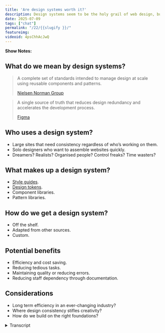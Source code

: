 ```yaml
---
title: 'Are design systems worth it?'
description: Design systems seem to be the holy grail of web design, but are they worth the trouble? 
date: 2025-07-09
tags: ["chat"]
permalink: "/22/{{slugify }}/"
featureimg: 
videoid: 4psChhAcJwQ
---
```


 **Show Notes:**

## What do we mean by design systems?
  
<blockquote> <p>A complete set of standards intended to manage design at scale using reusable components and patterns.</p>
<footer>
<a href="https://www.nngroup.com/articles/design-systems-101/">Nielsen Norman Group</a> 
</footer>
</blockquote>


<blockquote><p>A single source of truth that reduces design redundancy and accelerates the development process.</p>
<footer>
<a href="https://www.figma.com/blog/design-systems-101-what-is-a-design-system/">Figma</a>  
</footer>
</blockquote>

 
## Who uses a design system?

- Large sites that need consistency regardless of who’s working on them.
- Solo designers who  want to assemble websites quickly.
- Dreamers? Realists? Organised people? Control freaks? Time wasters?

## What makes up a design system?

- [Style guides](https://www.nngroup.com/articles/design-systems-vs-style-guides/).
- [Design tokens](https://docs.tokens.studio/fundamentals/design-tokens).
- Component libraries.
- Pattern libraries.

## How do we get a design system?

- Off the shelf.
- Adapted from other sources.
- Custom.

## Potential benefits

- Efficiency and cost saving.
- Reducing tedious tasks.
- Maintaining quality or reducing errors.
- Reducing staff dependency through documentation.

## Considerations

- Long term efficiency in an ever-changing industry?
- Where design consistency stifles creativity?
- How do we build on the right foundations?


<details> 
<summary>Transcript</summary>


[00:00:05] **Nathan Wrigley:** Hello there. For the last couple of episodes, we've been looking at components that make up a website. In doing that, we are building a library that we can refer to, particularly for the next time we build demo websites on the show.

This could be considered a part of a design system, but apart from knowing this is a hot topic, we're not sure what a design system is to try and unpack this, we're delighted to be joined once again by our friend Paul Lacey. He, unlike us, has actually managed to put some form of design system together for his own work.


apart from my usual, hello to David Wamsley. Hello, David Wamsley. Hello. I'm gonna also, yeah, thank you. I'm also gonna say hello to Paul Lacey. Lovely. Hello. Now that we've got the introductions out of the way, Paul, I just a second because our listeners, if they haven't heard a previous episode, they won't know who you are.

So I'm gonna put you on the spot. Give us your potted bio quickly, if that's all. 

[00:01:01] **Paul Lacey:** you're correct to first of all say I've done some form of a system, so I'm glad you said that. also, I'm not a full, on expert in this. I'm much like yourselves just knowing about it, see and aware that I'm doing some aspects of it, interested how I can improve it myself, and looking to see where things are going.

And I know David does a lot more probably academic study of this sort of thing because when we talk, I know he's read books on it, which I haven't. And, but yeah, so what I am a web designer developer, probably started around 1999, I think it was. I've seen a lot of change from the, using, non breakable spaces for design for instead of, CSS.

So when I started, there wasn't really any CSS right at the beginning. There probably was, but we weren't using it at the beginning. Then CSS comes in and then the.com boom and burst and all that sort of stuff. And then I think we're still. We're still recovering from that now, just in terms of how the whole western world seems to think what web design is or should be.

And I think this whole design system thing is called because it's lays down some rules that if we all, if everybody got on board and followed it, it would make for much better websites, I think. And, but where we are, I think these days is that certain level of organizations are good at, dealing, implementing these things and running them because everybody's on board.

And then as you go down and organizations get smaller, you get to a point where, the web designers are on board with these sort of things, but perhaps not everybody else is. So it's a real challenge to figure out how you can have these systems in your mind and use them.

but there are lots of factors that can derail these sort of things. So I'm hoping that we might get to the bottom of some of that today. we might not even get as far of defining what all this stuff is, but we'll see. 

[00:03:08] **Nathan Wrigley:** Yeah, indeed. So as is always the case, David has put together some show notes, which I'll share on the screen, but you can find them.

Oh that didn't work out so well. There we go. You can find them at no script show and then slash the number 2, 2 22. So no script show slash 22. Shall we should we pop that on the screen, David and crack on and I'll basic hand the bat on over to you at this point, I think. 

[00:03:34] **David Waumsley:** Yeah, it's only basic notes so we can try and get some definitions 'cause.

Honestly, you say, I read some books on this stuff. I, when I read articles and I hear terms like design systems used in different contexts, I don't know what people are meaning by it. There's other things like, DI design tokens, I dunno what that means. And there's different definitions out there.

So I thought it'd be good to chat because Paul and I have had some conversations before. 'cause it's the holy grail to try and find some way, particularly if you're just working on your own, to efficiently create your own websites and backing out. WordPress days, we've always tried to get some starter website.

Anyway, let's go. I, put a couple of definitions up there, which may be Nathan, you'll need to read because I'm on a very small screen and I can't read what I've written. That's 

[00:04:21] **Nathan Wrigley:** fine. Yeah. So again, I'm reading off the screen, no script do show forward slash 22, and the, headline for that is, are design systems worth it?

And so we're gonna begin by asking the question, what do we mean by design systems? There's a couple of quotes, which I'll just read out. The first one says, A design system is a complete set of standards intended to manage design at scale using reusable components and patterns. And I can, that's the Norman Nielsen or Nielsen Norman, I can never remember group.

and then a source. From Figma, the design tool, a design system is a single source of truth that reduces design redundancy and accelerates the development process. So I guess they're broadly similar in a way. Do you want me to read the other bits about the, who uses a design system, or should we dwell on the, what do we mean first?

[00:05:12] **David Waumsley:** Yeah, I, I like these definitions. I don't know about you, Paul, because they're, pretty vague. So under this definition, what you've been doing with the page builder that you've used, you've created this whole system to be able to put together websites through these kind of row templates, haven't you?

So you can do that and there's nothing there that would say, that's not a design system, I don't think. And you could argue even what we're trying to do at the moment, which is, it's interesting because our series that we've done before, I was model it on the idea of what you did.

Paul, in a way was thinking, okay, what I want to do is to have not necessarily row templates because I'm working much more with grid and, my page layouts might be different, but the fact that I thought I needed something so I could grab this bit here and have a header here to here about, a middle section, some, accordions and stuff like that.

As I've gone on, you realize for, us, that a component ends up being an examination of what the HTML and CSS options are when you are constructing something. It doesn't turn out to be something I can easily drag and drop in. 

[00:06:28] **Nathan Wrigley:** So does that, when you say that, so obviously rows, we understand what that is.

That usually represents from the left to the right of the screen and it's a horizontal block of stuff. But a component is the, bits, if you like, that might sit with inside that. But are you saying then that the component, when you really get to it and you do this work over and over again, you realize that even that sort of definition and clarification doesn't work because it might be that you want to take out a little bit with within that component itself.

And so really what you are forcing yourself to do is forget how it looks, forget the bit that you could drag and drop onto the canvas for want of a better word. You are saying worry about the actual code that makes that up. That's the component. The ht 

[00:07:12] **David Waumsley:** Yeah. we started ourselves trying to do the accordion and straight away we realized that where the accordion is used and what we expected to do, so we'd have to have a whole series of them.

So in terms of us getting some sort of design system was really a. But we're putting together something as part of our series, which ends up being nothing more than a few sort of bullet points about how this will work for accessibility, when this is appropriate to use, and not that is more useful than the drag and drop component itself, So it's been quite interesting, our own attempt to build a design system, which gets more naughty the. The more you get into it. But anyway, sorry. I, no. 

[00:07:51] **Nathan Wrigley:** I'm gonna, I'm gonna keep this going if you don't mind. 'cause I think this is interesting because the word design by definition, I think is the use of the, I, at least in my head, I'm, imagining what I can see more than anything else, as in what is put on the screen.

And obviously you've got tools like Figma, that's their bread and butter, isn't it? Is what is the whole point of that tool is to create things that you can send to people and you can see it. But what you are saying is that for you, that definition, you've gotta atomize it a little bit further and go, into the code.

Because it might be that, okay, there is an accordion, you can see that's fine. But because of the various different ways you could use an accordion, it might not look the same each time. And design system already we're we've come against some trip wires because I'm thinking that's what you look at.

And it, and not really, that doesn't live up to the definition you've just described of code. So that's interesting. I think. 

[00:08:49] **David Waumsley:** Yeah, it's quite interesting. If you look at the design systems, well-known design systems that are out there, like there is, the material design system by Google. there is, there's Nord Health there, there have a big design system, which is perhaps more about the look of things that you might bring in.

But then when you start to look at, I think interestingly there's been a move, if you look at the, there's design systems as well for the UK government, so there's one that will go with gov UK and is now the same with us as well. And when you look at those, they. There, there will be, there's elements about their own, but they're very simple.

their public sites have to be design-wise, quite simplistic. But there, when you look at it, it's often seems to be a lot more about the rules about how to make this particular thing accessible. it'll be, and it, gets much more closer to the component of the design system, if you like, is really the raw H two ML, Okay. More often or not. 

[00:09:59] **Nathan Wrigley:** Yeah. Okay. That makes sense. Paul, do you wanna do any more on that before we move on to the next section? 

[00:10:04] **Paul Lacey:** Yeah, 

sure. The, definitions, I much prefer the n nng one with a complete set of standards intended to manage design at scale using reusable components and patterns.

just 'cause it just, It just gels with me a little bit better. I would like, personally in my life, I would remove the word complete and it would be a set of standards. And I, because it has the word intended, I like that. 'cause it's, saying that we're trying to do this rather than the, other definition from Figma.

I think that will definitely ring, will definitely vibe well with UX and ui, designers who use that Figma product. I think, this whole concept is a single source of truth that reduces design, redundancy, accelerates development of process, et cetera. I just, what comes to mind with all this sort of stuff is that the, whole concept of design system can turn a lot of people off immediately because it immediately goes, sounds technical and immediately sounds like, ex exclusionary to people who don't know what you're talking about as such.

So I'm thinking, when you take any of the companies that we might have mentioned, If anyone who's not a designer or developer and not thinking about the HML or these, global colors or variables and stuff like that, it's are we even part of this conversation? So if you take the actual, the end user audience, how can someone in the audience or the audience of a website contribute to a com conversation and feedback on the design system and how well it's used being used?

How can HR feedback on that? How can CEOs feedback on that sort of thing? So I quite like the NNG one because it's more open also, I know we don't have it up on the screen, but the, looking at the, a couple of those, design systems, David, that you highlighted. I really do the, Gov uk, the UK government.

design system. because it, it's accommodated everybody that needs to understand it. It's, given the code. It gives you the code snippets and it shows you what you should be doing on that level. But the way it communicates about its design system, patterns or components is in human language.

whereas the three of us might talk about, we need a design system for an accordion, what's the point of the accordion? whereas the UK government website tends to say things like, here is a, design system for when you need to get somebody's credit card details for them to pay a bill.

And then, so it gives you the kind of point of why you would even care about this. And so then the finance department is saying. Oh, this sounds good. So we've got a more efficient way to get the money from people who owe the money, or we also have included in that design system a way for them to, present to the user what to do if they have a problem paying this bill.

And so everybody's benefiting that, the different departments are understanding where, what the point is for them. what's in it for me in the finance department to be, to care about this design system that, Dan from head of Design was going on about in that meeting that I was falling asleep in.

so I really liked that because, and that this is maybe why, if you've struggled to get started yourselves, it might be because. why it might be easier for me is because I don't have to worry about the HTML too much because I've essentially made a decision to not care about it as much, which I know some, if somebody might listen to this and be like, what the heck?

what kind of professional are you? But essentially, I'm living in the world where I need to use WordPress themes and WordPress page builders, and a bunch of those decisions are taken away from me. So I'm straight into the point where I'm thinking about, I've got a decision, I've got two options at this point.

I can go straight into thinking about the elements that I want. So do I want a row, let's say with, a call to action in it and those sort of things? Or do I, do, I go into purpose led thinking, which is what I've been trying to do more recently. Essentially, it's the same stuff, but the, purpose again, of a pricing table.

So you start with the purpose and it is to present the. options and recommend an option to a user. So how do we present the options of our product and recommend which one is probably right for them? And if we think about it from that angle, then we've in, we've included into our design system, the point of the element or the pattern or the component, and then we work backwards from that.

And then eventually. You can take that, rationale of why you need this component and you can stop at the point that's comfortable for me, I stop at the point where I'm dragging these elements in and designing them in Beaver Builder. Whereas if you want, you can go further back and ditch that, aspect and get, and then go, we know the point of it, we know what the users want.

So now we know what HML tags we might need as opposed to just looking at some other, I'm not saying you do this, looking at some pricing tables and seeing what elements appear to be there and then coding those up. So you've always got, like the government, UK government website has, you've always got this design component or this component or pattern can, be measured as failing or SU succeeding because there is a mission for it as such.

So I dunno if any of that made sense, but that's, That's where the two strict ones, like the Figma one to me is, a, I'm reading it and thinking that this is less inclusive as the one above it from NNG because the NNG one is talking about its managing design at scale. It's reusing components and patterns, and it's intending to improve that process rather than be a kind of, elitist sort of set of Figma documents that nobody else understands.

And if you don't know, and if you come in as a designer to our team and you don't know what this is, gosh, what's wrong with you? 

[00:16:34] **Nathan Wrigley:** Can I try to just encapsulate what you've just said, I think in one sentence? no, It's no. But in order to just clarify in my head. Yeah. Yeah, absolutely. So I think what you just said then would be something like this.

So we'd have a Paul Lacey quote on that page, and it would say something like, A design system is a text description of design of the purpose. Of design elements, visual design elements, which are reusable, scalable components and what have you. So it's, got that kind of description bit in text as the focus, like the Gov UK one that you were describing.

And yeah. And because you've described its purpose, you've made it more accessible to people who don't have a, a background in graphic design for want of a better word, because you've, explained what its point is on the page. Is that about right? 

[00:17:26] **Paul Lacey:** Yeah, it means that you could have a conversation with the finance department that Informs how you should make this, these components and patterns that fit into your design system. like further down this document is probably some stuff about the ingredients of a design system. Like the finance department doesn't need to contribute too much about the brand colors. In fact, they don't need to contribute about that at all.

And they probably don't need to. I forget what it's called. There's, the components, the patterns, there's, the really little things. They're like the variables. What are those called? tokens. Tokens. So that stuff is to me, for the, brand and the design team to know that, green means go, red means stop.

Amber might mean, think about it, blue means information. they might make those sort of decisions based on the brand and, but the, actual HML elements that, so the HML feels that it's more of a, it's more of a human conversation with, the, stakeholders and then the brand element is more of an internal design, creative, side of things.

but yeah, I think Nathan, what you more or less said, is, probably a better definition just, for me because, I'm, I have to have conversations with clients all the time and I have to try and justify why I've done something and I can't just say, because Figma told me to, based on their amazing design system As such, no, no offense to Figma.

They know exactly what they're doing. but to make it c communicable to who? The people I'm trying to convince to not have a slider.

[00:19:14] **Nathan Wrigley:** David, should we move on? Or If you've got things to Yeah, let's, 

[00:19:16] **David Waumsley:** yeah, we can actually, because we can widen it up. I think once we've covered some of the points we've put down here, so we've just quickly, who uses a design system? So I mean there's, I guess there's two different types in that sense.

There is the large sites that need consistency as they keep changing their website, regardless of who's employed at the time. So they need some. Set of rules, if you like, about how this, the styling and the content is added to a particular style to a site. And then we've got the, people like us, maybe were solo designers or maybe small groups and that who want quick ways to assemble websites and might use a design system like that.

And that's where you might, borrow something that's already existing out there. nor, or the material design or something from Google as a starting point, or effectively even as a lot of us do, we use a, it's not exactly a design system, but effectively it gets close to it. Something like Bootstrap becomes a design system tailwind, they become, even though they're CSS based, they become a sort of design system we can borrow, And then of course, and then the big question about design systems, and that's why you see a lot of debates about, you don't need a design system, you're wasting your time with it. And those people who say you absolutely do need a design system. And I think this is where you hear all these different conversations.

'cause everybody has a different idea about what that might mean to them. So you if you invest too much, you can invest. As I've done before, invested a lot of time trying to copy Paul and what he managed to do with his Beaver builder. I'm so sorry. 

[00:21:01] **Paul Lacey:** I'm so sorry. We'll have led to nowhere.

[00:21:04] **David Waumsley:** No, but I'm just trying to do the same thing when we were both using the same page builder. Yeah. And I was trying to do the same thing as you, and you actually managed to get something that was useful, that worked for the jobs that you needed to do. I was envious of that when I started doing something in a similar way.

I got myself so caught up in. Sort of little elements. And the same thing has exactly happened in this series as well. When you get into components that I talk myself out of ever getting a system that works. but maybe one day I'll get there and it'd be very thorough and it will work for me, but it's quite interesting.

So I'm definitely in that. Gotta invest in the right thing for the job that I'm doing. I think you've balanced that, right? And I, that's why this interests me how, to do it for us 

[00:21:50] **Nathan Wrigley:** anyway. Sorry, I'm going off a bit there. That's okay. No, that's fine. So this is, the section who uses a design system?

have we finished on that one? There's something 

[00:22:00] **Paul Lacey:** interesting on that. I just would say like the large sites that need consistency, regardless of who's working on them. This reminds me of my old, company that imploded Dicky Birds. this is why you should listen to me. I such success.

but it reminds me, 'cause, myself and my business partner both had different roles. we were working with totally different clients. my. Business partner Piera was working with a major, car manufacturer. One, the, one of the biggest ones in the world. And that was like our, probably our biggest client technically.

And that was pretty much all he did, apart from a few other bits where he would contribute to some of the work I was doing. And I was working with SMEs and charities. And so we, we would argue actually when we collaborated on my projects, because his mindset was way more, long term than, mine. And I would be asking things of him that were borderline offensive to the way that he was learning to, he'd learned to work, working as kind of part of a team at Nissan because essentially he was, he became integrated in the team and was leading UXs and UIs and stuff like that.

So it was a lot of separation. In these things, there was a lot of, rules and you couldn't break the rules because if you did, you would be, someone would hold you to account. And it's interesting 'cause you've got those two first ones, large sites that needs con consistency. So we could say large companies or brands and then solo designers who want to assemble websites quickly.

but it's the lifespan of the design system for the large brand is basically infinite. It changes, but there's always a design system that is being used every single day. Whereas the web designers who are doing a client job, they might have a design system that's a lot looser than that, and they bring that design system into the job.

They do the job, and then the design system essentially semi-retire. And the designer hopes that if the client goes off with that website that they carry on and try to make use of the systems that were put in place there. In most scenarios, they possibly don't. And that's why you have websites that launch and then they just degrade over time and become stale, and they lose the, initial, effectiveness that they might have had on day one.

And so there's a lifespan that goes through these design systems that is very short with web designers. They have a drop in design system that doesn't use all the ingredients, but it helps 'em get the job done effectively and quickly then. Is gone. And the website just lives there. But with these big companies, the design system is part of every single decision.

And nothing goes on the website unless it passes the design system. So it is just, we would argue, because I would say things like, I need a design for this by Friday, and it might be Tuesday already. And he would be like, so what do you want? Do you want, are you gonna give the UX to the client first? I was like, no, we just need to give them the design.

And, I'd be, and I would be trying to, he'd be saying, we're skipping the stage. And I'd be saying, we're not skipping the stage. What we need to do is. Internalize that stage with our experience and just get it done and we need to use our experience to get the UX done. And he would say, no, we need to do the UX and get sign off on that before we're doing any design.

And I would be saying, we will get fired. So it just is the kind of the friction and just like none of us were wrong in this. I was just, we were just living in different environment and he was right actually. And, but I was looking after the wellbeing of a company surviving in a, world that doesn't appreciate design systems.

okay. Should we move? Yeah, let's move on. Yeah. 

[00:26:11] **David Waumsley:** The next section, once largely, I've taken the main bullet points actually from an article that is, that I've linked to, which is the Nielsen Norman Group one. So it's basically there, 1 0 1 on what is a design system. I did add something extra to this, which is design tokens, which is a term that's banded about, but what makes up a design system.

So largely it's got style guides, design tokens. You could argue that they overlap with each other, component libraries and maybe pattern libraries. That might be one way of breaking these things up. does that sound right to you, Paul? 

[00:26:45] **Paul Lacey:** Yeah. Do you know what, I didn't even know what design tokens was until I saw this a few days ago.

So I had to, I, understand what it is now. It's almost the technical layer between the brand guidelines or the style guide. So it could be like a CSS variable that is, saying, let's say a success variable. And that might be that the style guide informs that to be a green color highlighting.

So am I right about that? It's the, 

[00:27:14] **David Waumsley:** yeah, I think it, it depends. I think the term comes from, I believe Salesforce and their own design system. And there's a particular, I think a name Gino and I've forgotten their name, who's, really championed that. And she would very much see those as separate to, a CSS variable, where other people might see it as akin to the same thing.

She would see it as, do you know, can I step back and just, talk about why I think. This is interesting or where it gets confusing. 'cause I would think 2014 was such a significant year for, revitalizing the idea of getting, so you've got this whole bunch of people. You had Brad Frost Atomic Design, which we talked about on this show, didn't we, Nathan before, which is, a way of thinking about how you build up a website out of Lego blocks, and at the same time you had reacts JavaScript component library appearing.

So you've got that whole way which you love your 

[00:28:17] **Paul Lacey:** favorite. 

[00:28:18] **David Waumsley:** Yeah. But these two things, without a doubt they influence, the future of things like Gutenberg for, WordPress. It was only in the next year when, Matt Mullen, we was talking about, blocks and the idea that JavaScript was the future.

So you've got that. At the same time, it was about the same year where you've also got this. Country thing going with, I think gov uk it was the year that they won the only design award, national design award for a website before for going almost the completely opposite way with their own kind of design system.

So I think a lot of, when we talk about it, we have different ideas. So people think it's made up of, we're, thinking of react when we talk about components, people think of react even though there's web components. Yeah. Which predate it. So there are, I think that's why a lot of our, disagreements on what we think that is.

But yeah, design tokens is a word that I hate using because in a way, I don't know what I mean by it. It, I think that they would see it as one of Brad Frost's, the smaller atoms that make up a section of a website. but style guides, and this is where I think we mix things up because I think style guides is something that could stay, couldn't it?

for a company for all time. When you try to realize those style guides, that's fine. They can be turned into CSS that you go by. But when it comes to the, there's a gap in here, I think, when it comes to the rest of the design, because you either take the view that you're making up with Lego blocks, these components, but then you're failing to see the designer as a whole If you work that way. and it's the same when you build pattern libraries. it's making an assumption that pattern will remain true for all time. Where I think we already know, technically this is very difficult as we see CSS particularly changing at the moment. it. the design system that I was working on, that you are working on is based around the fact that the only layout system we had for the web was Flexbox.

Now we have grid, it throws that out. Now we have container queries that throws it out soon. We are about to get into more things with, if statements where we might be able to program in all sorts of different types of arrangements for our website. So I do think, if you try to invest in a design system at the very technical level, it's very difficult at this time.

You could waste a lot of time, but style guides maybe are something that can remain in a company as you always use this particular color for your, your links and for your header and your photo or whatever. 

[00:31:09] **Nathan Wrigley:** I'll just point out that if you, if you go to no script show slash 22, there's a couple of links on the what makes up a design system, section.

One of them links out to, the Norman Nielsen Group as an article called Design Systems Versus Style Guides. And the other one, heads off to Figma, docs Token Studio, tokens Studio for Figma. So there's a couple of links provided by David there if you want to explore further. Yeah. Okay.

Should we move on to the next bit? How do we get the design system? All right. Okay. Three options off the shelf, adapted from other sources or custom, I'm guessing off the shelf, is what most people are gonna use. 

[00:31:55] **David Waumsley:** Yeah, I, I. I guess so. I dunno, we've always tried to build and in effect, what Paul's done and what I've always been trying to do as well, the same time was always a, to some degree off the shelf in the sense that we're, held to the platform that we, using there.

So we've got some restrictions that come with that. I do think it's interesting though, with things that change. I think with, when you get sonic off the shelf, you are trusting that company. So when you look at, there's been some huge errors with, material design. they totally broke the web's accessibility with forms.

They decided that placeholders were a great thing to do and you can remove your titles from your form. making forms terrible for ages. Same with Bootstrap. It decided, bootstrap, I think four or something. It decided that. They were unsightly to underline our links, effectively breaking the site for whole, breaking the web for a whole bunch of people.

So I do think, there is an issue when you look for off the shelf. Where can you, particularly as things change, particularly as we become more aware of getting back to the basis of the web, making sure that it is truly inclusive, that it does, look at accessibility. This is something that I think has grow.

It wasn't there so much back in 2014 when I think we had this resurgence of the idea that we could have great design systems. So I think now getting something off the shelf would be quite tricky unless, unless it was something I would get great ideas from, the UK Gov side or Gov UK side because you know that they, as a, they've learned the lesson that they need to make sure that what they put there serves everybody.

[00:33:50] **Nathan Wrigley:** so are you a bit more, so there's three bullet points there. again, this is for people listening to it off the shelf, adapted from other sources. And custom, David is your plan to do a bit of two in the hope of getting to three. So you're adapting from other sources, but doing it in a custom way. So 

[00:34:07] **David Waumsley:** it'll be interesting to see what we build up if we actually end up with a design system.

'cause we're doing this series where we're looking at different bits of websites effectively, where, we started with the co word components, but it's bits and bobs of websites that we're talking about. next time we're talking, we're gonna be talking about the head as a component, something you don't see even on a website.

But I see it as a component because there are certain rules about how you might construct your head in your document. So I would, so I'm going there. Whether that turns into a design system, it is already for me because of the fact that I'm saying. Okay. I've got little notes in my, 11th at the moment, but it could be equally in a WordPress version of the same thing.

Little notes in this section where I put my head code and where I put certain things. So there is a sort of design system building up. But yeah, 

[00:35:01] **Nathan Wrigley:** anything to add there, Paul? 

[00:35:03] **Paul Lacey:** yeah, so off the shelf is probably, like David said, always a little bit tricky because off the shelf is normally a digital product type thing or something to that effect that is trying to help you get from A to B super quick.

And it has to promise certain things that make sense to the person who is trying to cut some corners to get somewhere quickly. So I think that's when, we've all lived in the WordPress world for quite a while and we're aware of the amount of templates you can buy or get for free, for different page layouts, row layouts, that sort of thing.

However, I, think that the most of the three of us. We have been exposed to all of those, bought a bunch of them, look, use the free ones. And then we still end up building websites with our own layouts. And we, it's, and we perhaps just look at those for design inspiration sometimes. I think, oh, that's quite a nice, but I'm not gonna actually use that row because it's got this problem, or it's not really, it, looks completely different than the rest of my raise, but I'll take some ideas from that.

And so I think that's one of the problems with design systems, off the shelf is not all of them, but, they can suffer from having a, an agenda that is based around them getting sold as opposed to long term solving the problem. Nothing wrong with that. It's, they do some good, but I just think that's why so many of them just don't, don't succeed perhaps. I know when you look at a lot of the template packs within WordPress, they have to, their agenda has to be bling. They have to appeal to the person who can't design, let's say, who needs to look like they can. And we'll be like, oh, that looks cool. I'll just grab that row.

And then, and that's why you see some absolutely horrendous websites that look like, do you know those, that those kids toys where you ma match the different head body clothes and, you can put like the, put a skirt at the bottom and then a top hat at the top. So you get this kind of thing that the, somebody just doesn't realize is a complete Frankenstein website.

so me, I'm probably doing custom to, but I. Using, using a system that locks me into how I have to use it. But I'm probably essentially trying to create my own ones that work for me. So I'm, eating my own dog foods, I think is it or whatever, but creating systems that work for me and then distributing them to a few other people.

Yeah. but I'm totally taking influence from other things that I see. for instance, within the WordPress space, I think one that does quite well is, I think there's a theme called Ollie. Is it Ollie? That's right. Ollie. That's 

[00:37:55] **Nathan Wrigley:** right. Yep. Yeah. 

[00:37:56] **Paul Lacey:** And they've had to work very hard to.

I try to reduce, I assume what they're trying to do is they've got a product and the big challenge they've got is that they, the system that their, website is built on is the Gutenberg block editor, which has tons of cognitive dissident for end users. So people go into it, hearing all the hype, and then they bounce off and then they go straight back to Elementor or something like that.

So Alias had to work very Ollie. the theme alias had to work, and the team now have had to work very hard to try to onboard customers who then they hope will find this totally usable. Make sense? Because the UX is very good in the templates that they provide. The onboarding is very good, and so they're trying to create like a good experience to stop people from bouncing back to elemental.

So when you look at their templates, you can see that they've put a lot of thought into it to try and stop people from failing at the first hurdle, compared to templates that you'll see elsewhere. yeah. My, just for, information, what it is that, when you've mentioned I'm creating things?

There's a number of systems that I've been creating. They definitely wouldn't tick all the boxes of the, hardcore elite, design system gurus. They'll be problematic in all sorts of ways, but there's probably three different levels of, that I've been doing. The one that I'm doing at the moment is for Beaver Builder, and it's because Beaver Builder has the ability to have global colors and variables and stuff like that now.

So I can now build a kind of wire frame type set that is built around purposes, like I said, on the government. Website. So the purpose of this route or this page is to achieve this and that, page will have patterns in it, and then it'll have patterns will have components in it that are all reusable and they are feeding their style from the style guide, for instance.

but mostly it's pattern libraries, I would say, and the component libraries are just natural to me to put into those. So that's one thing that's my favorite one because I really feel that'll be super useful to me, to use. So I know it'll be useful to other people. the other one is commercially out there not to buy, but it's with, it's for an agency who do a lot of websites within the kitchen and bathroom design industry.

So I created a design system, or you could call it a starter website. Essentially it could be called a design system. And that means that they internally no longer have to come to me every time they want to launch a website. I just deploy the system. And I've trained people who are not web developers and designers to build websites, and they are building whenever they've tried to do it.

Before this, they were building, Frankenstein websites that they thought look fantastic and their clients love too because they were letting their clients tell them what to do and everyone was happy and they got paid, but the customers weren't buying for the kitchens. now they're making, websites that look really cool and have a following all of the templates and are based on all the things that we learned for the last four years, developing kitchen websites, kitchen design company websites.

And they're able to deploy these websites in a couple of days. And now they're design systeming their content as well, if that's possible. so because they know now, okay, when we have a page that has a showroom is about the showroom, we have two things. We have a company that has one showroom or we have a client that has multiple showrooms.

This is how we deal with a company that has multiple showrooms. This is how we deal with a company that only has one showroom. So that will then mean that when they have multiple showrooms, there'll be a choice page, which showroom do you want to go to? And then that will lead to the page, which is the, this is a showroom page, which tends to be all about telling a story of how beautiful your experience is gonna be when you come in and have a coffee, rever us and sit down and have a look and try out the different appliances and blah, blah, blah.

so that's the second one. And the third one is a template set that is based on a content. Copywriting, copywriting framework. I won't say which one it is 'cause I probably get in trouble. but it's loosely based on, a copywriting framework. that basically is another in ingredient to these design systems.

So you've got the end use, you, then you've got, where does the words come from? And then you've got the design aspects. So I've mixed it up and I don't have one yet that is all three of these things, but that's where I'd like to work to at some point. But I think that's why if you really want a good design system, perhaps you start off the shelf for your inspiration and then start creating your custom one that is adapted from the things that you're learning.

Maybe that's the right way to do it. 'cause if it doesn't work, it's gonna be a total waste of time for everybody. There's a 

[00:42:40] **David Waumsley:** bit of all three there, isn't it? 

[00:42:42] **Paul Lacey:** Yeah. 

[00:42:43] **David Waumsley:** it's really interesting what you're talking about. the thing you didn't mention is that StoryBrand? 

[00:42:49] **Paul Lacey:** Yeah, that's the word I was trying not to mention.

'cause I think if you use StoryBrand, you were supposed to pay a license to StoryBrand. So I don't think it was that one David. Actually, I think it was something similar StoryBrand, but it was, I built a system that uses, an idea similar to StoryBrand in which is based loosely also on the, what is called the, pain agitation solution system.

Yes. Yes. So define the pain that the customer is feeling why they would want their product. agitate that a little bit. What is the problem that will happen to them if they don't do something about this? This doesn't have to be a negative thing. It can be that you are missing out on the amazing thing that can be the agitation and then the solution as you present.

the thing that you offer that takes, that turns 'em from the loser that they are, if they don't go with your product to the absolute hero that they will be if they buy it. And then you provide evidence of other people who were losers before they chose your amazing product and are now massive heroes.

so, I think some of the technical design systems, are design and code focused. And then when you hit the, when the rubber hits the road, you have end users and you have, how should we communicate to those end users? And that's why I think like a design system needs to be a bit looser and include end user goals, business goals, and a copywriting, direction.

Yes. What are you, what's the, what's the consistent tone of voice that you can have throughout this? And we've, StoryBrand, for instance, it's, always about making the end user feel like the hero. Yeah, so if, if you say, we're using StoryBrand, this design system, and here are our end user goals, then everyone can get on board who's involved, and you can even communicate it to a client.

I've found things like using StoryBrand or paying Agitation solutions super useful when I'm going into a Zoom meeting with five different stakeholders from a company who've all gonna have opinions, but I frame the whole meeting around, let's just do it like this. And then they all love it because they can all contribute to that and they can contribute to how we make the user feel like a hero.

They can all contribute to how we, I identify the pain that the user has got or the customer's got before they buy the product. And it really helps get people on board. And then when I show them a wire frame or a design using a secret design system that I've got for them, they see what they said reflected in the design rather than.

That, if five people are all disagreeing, when you show those five people the design, they're all gonna disagree on the design because they didn't see, each of them saw the thing that they disagreed about in there. I dunno where I was going with that, but, essentially it was the, I think you've gotta have an inclusive design system.

otherwise, you're not gonna get buy-in from the stakeholders that will need to sign off on it and make it work. 

[00:45:50] **Nathan Wrigley:** Okie doke. I think that was a full investigation of that part, wasn't it? Should we, should we move on to the potential benefits? David, you ready for that? 

[00:45:59] **David Waumsley:** yeah, absolutely.

Okay. Okay. I've just, I'll just jump in. I just thought that was quite interesting 'cause that's not Yeah. Definitely what you are describing. There is something that I think you need, this system, but it's not included in what, what the articles I look at say what makes up a no design system and that, a kind of copywriting system goes in your design system.

It's all part and parcel of the same thing. 

[00:46:24] **Paul Lacey:** Yeah, 

One of, one of the ones that are built is, yeah. Starts with that because a major problem for web designers and end user clients is tone of voice and how they communicate. So you could throw a load of call elements at a page that have got a fantastic design system in there, but, You might just be doing that based on that you thought it looked cool. so it, if you use a system like StoryBrand, it takes you, it tells you your top row should be, your top, line should be a, unique value proposition. your second line should outline in very brief bullet points, the key benefits.

The third line, the third row outlines the problem and possibly agitation in the same row. So you have this kind of, so I need to do a unique value proposition. What are my possible design patterns and components to do that? Yeah. And the obvious one is gonna be like a hero banner and then a design component of that is gonna be a heading, but it shouldn't just say the name of the product.

Like the design system, in my opinion, should include a. the, big heading isn't just a H one HML tag that's big. It is that HML tag should have a point to it, which is to convince somebody if they only read that one heading on the entire website before they decided to bounce or click forward, that it also told them the important thing.

So to me, like content and the end user goals is totally part of the design, but I don't see that included in a lot of the sort of more academic talking around design systems because it's, a design industry talking about it. So whereas, whereas I have to hit the, meet the rubber where it hits the road and deal with CEOs and opinionated marketing execs and cousins of the CEO or nephews and nieces and all that sort of stuff, and I have to try and keep them on track.

So that I don't retire from the project with an excuse if something came up because I've lost complete control. So I have to say, that's why I think, bringing some of those elements would be really useful to design. And I think gov the UK government does that to this extent. With, its, with, its the purpose of this one is this, they don't necessarily, they even give the content examples, because, especially for these more transactional sort of things that you should say this and these are the words that you can say, I think it's fantastic.

[00:49:03] **David Waumsley:** Yeah, no, I think that's a, fabulous site. And I think that the US have pretty much adopted this kind of thing. How, I my understanding is that the US kind of went more down the, whole react route and it lost money. I think there's a sort sense that when you are losing billions as they do, you, they've had to work.

In an agile way, and they have to work, to these kind of more fundamental systems that, start with a html first approach to everything, in terms of the technicals. 

[00:49:36] **Paul Lacey:** Yep. I think this just highlights it. Just, stay on that reacting just for a second. 

[00:49:42] **David Waumsley:** I 

[00:49:43] **Paul Lacey:** think, this is possibly what you think as well, but it's certainly what I think is that as soon as the, concept of web components became tied verbally to react or similar, so it is like, what JavaScript library do you use to create your web components?

I was out of the conversation at that point. I, they, I was lost to it because I'm not really a JavaScript developer and, but I, but think how many other stakeholders downstream of. And not very good JavaScript developer are now completely out of the conversation of loss control. So it just made this, to me, this, and I think this is what W three C has identified, that, as soon as this kind of culture of JavaScript libraries got mixed up with design systems, it made, web dev high, highly skilled web developers, gatekeepers Yeah.

To, decision making. Yeah. And it seems that was the wrong way to do this. 

[00:50:47] **David Waumsley:** Yeah. Going so high level really, that you lost it. And then, and I think now as we become more. conscious of accessibility and getting back to that web, that it should serve all people. That's its unique selling point above all of the mediums is the fact that anyone with a computer then can adapt it and get the same information.

It's truly inclusive and that got lost. When all your developers and all the people are thinking about JavaScript first they skip over to, then they find something to solve CSS maybe Tailwind that will plug in. That's a system that will work. And then, the last thing they're learning then is HTML.

And as we learn more, HTML doesn't cover us full accessibility. We need to learn a little bit of Aria to get there. And and I think that's where I like those kind of, like you say with the UK ones, because they have to start from that basis of inclusivity. Yep. So it builds up on those foundations. 

[00:51:45] **Paul Lacey:** Yeah.

Their mix seems really, thought out. And, inclusion inclusionary, if that's a word. it is now. It is, yeah. It makes sense in my context. I think with the ARIA tags and the h, like you say, the H ml tags that get you to 80% and then the aria takes you over the line to truly define what this content is, as opposed to with the JavaScript route, which you sometimes can't even see the content behind the scenes, it's dynamically changing in the document.

[00:52:23] **Nathan Wrigley:** Yeah. 

[00:52:25] **Paul Lacey:** and, it's, yeah. Yeah. Let's move on. Sorry. Okay. No, that's 

[00:52:29] **Nathan Wrigley:** fine. That's absolutely fine. a couple of sections we've got left, so potential benefits and finally considerations. potential benefits have been listed out as follows. We'll just, I'll just read them out and then we can Yeah, you can explore them.

The potential benefits are as follows, four things Dave has listed. Efficiency and cost saving, reducing tedious tasks, maintaining quality or reducing errors. And finally reducing staff dependency through documentation. I suppose they're all fairly self-explanatory, but do we wanna open those up? 

[00:52:59] **David Waumsley:** No, I think we'll go on to the considerations, which I think the next thing, there are benefits obviously, if you can have some sort of system that you, that's really what I feel like I'm trying to work out is a way of avoiding errors.

When you get into looking at everything I put on a website, I'm, I made the no script show one, and I'm, but going back on it, re correcting things as I go through this series on components here. 'cause I realize, oh, I forgot about this. Oh, yeah. It's it's getting built. but yeah, so I think there's something to have some documentation even for yourself that reminds you of when you do certain things, even if it is, as I say, what we'll do next time ahead of which you don't even see.

Hey, one thing that did cross my mind, with style guides and branding, I said earlier and I think this is open for question now. a company might need a, some, something might stay there in terms of a style guide and it might be a permanent thing. But I question this these days because we are moving so rapidly towards this idea of users choosing their own journey on the web.

light and dark mode is the one that's taking off the most that you even that isn't so true these days if we're moving forward with this idea that there are different presentations for different types of users, depending on their own preference of how they want to consume the web. 

[00:54:33] **Paul Lacey:** it sounded like led into the first two points actually quite nicely. 

[00:54:39] **Nathan Wrigley:** okay. So let's go through those then. Yeah. So the considerations, first of all, long term efficiency in an ever changing industry. Second one where design consistently stifles creativity.

And finally, how do we build the right foundations again, because it's your, both of you have significantly more experience. It's over to you. 

[00:54:59] **Paul Lacey:** Can I say something about these? These actually, so David, your approach is. Much more resilient to point number one, long-term efficiency in an ever-changing industry where you are going as deep as the H TM L code and the aria.

So when this comes back to this whole lifespan of a design system, most of the systems I'm using should all page builders suddenly disappear. At least I can take some of the thinking and then apply it to HTML and I'll be one step behind you on the tech, but I can probably get there, in time, given time sort of thing.

but this ever changing industry, it's not even really the, the industry is like us, we are the people who make this stuff right. But to me, I think the, like the word industry could be interchangeable with, the, I dunno what the word is actually, but, so for, instance, web, currently we use website in a browser and that's how we look at it.

Or on a phone. And then content now is, can be fed into things like apple, newsreader, those sort of things. So basically some of the websites I would make would not farewell in some of these situations where content needs to adapt to a different device or something that isn't a web browser. Everything I'm doing is assumed that it is been consumed, probably on a web browser or a mobile phone.

Web browser. Okay. Yeah. whereas, I can totally see that, especially with ai. I know that this is controversial, topic as such, but if it gets to the point where you don't even really look at websites anymore. We spoke about this on the last one, I think, where you just say, Hey, where basically websites are made on the fly in some kind of, they're made in real time.

So when you ask something about, Hey, can you tell me about what's the best fender guitar from the JA made in Japan in the eighties? Chat. GPT will currently give you a kind of chat about that at the moment, but it's not an inconceivable that at some point it will create a custom webpage for you that you just look at as if that page had been made with pictures and videos and all that sort of stuff.

But it would, you would imagine it would need to be able to query its sources and see h TM L tags, find aria, attributes and stuff like that. And it would only really pull in that content where it was confident that it was the correct content because it could see how it was marked up. It's not gonna go to, one of my websites where a client has told me to put this over here and make this thing flying over there and then this popup comes up or something because it's just too much chaos and noise for a future device to understand.

So I think, The, gov website is perfect example again because you can see that those elements could transfer into other devices that we don't yet know that people want to use. So you could equally, they could plug an API into chat GBT for instance, and have you pay your, council tax straight fire, via chat EBT if you wanted to.

And I think that's where we'll end up going. That different systems will just be plugging into things and APIs and, the current SME and charity and nonprofit sector is gonna struggle with that because we're all stuck in that sector, both the clients and the people serving it like me in this relatively short term view of everybody wants to go to your website and a web browser.

So make a website for a web browser and when it becomes a problem, they'll ask me to make a system that works in chat GPT so they can, do you know what I mean? but we'll be playing catch up massively at that point. David, your approach of thinking about this HML structure. you might not have the content that chat, GPT or whatever system wants to pull in, but at least you'll have the structure correct.

That it can understand and interpret and know, oh, basically here's some prices of those guitars that you want and it'll put it in a component pricing table and it'll know to recommend this guitar and it'll have a pricing table, right? That isn't even from a website. It's just gone does this Mexican guitar, USA Fender and then the Japanese one recommended with a little tag on it, most popular for people who are thinking like you.

And it is presented as a pricing table with benefits and stuff like that. so I think that's I think that we'll see the ever changing to me is that everything's gonna be much more dynamic and on the fly using components and patterns that are marked up. I don't know. 

[00:59:51] **David Waumsley:** Yeah, we would probably, That's, I don't like the idea that, that search engines are now providing the ai, I feel they are. It's broken, the deal with people, because at the end of the day, it's making us dependent on our content, stolen our content. Basically, AI is stolen everybody's work. And it's remarketed to us.

I don't know if it'll ever be able to. I think the more you get into, the skill of writing a website, I've only become more appreciative of this recently, particularly as you get into the accessibility, because there isn't. machine isn't gonna quite do it because it has to make d you have to make decisions about how you will label your aria or where you will label it a, according to your imagined audience for the content and the different circumstances that they might be in.

I find it hard to imagine that anything will automatically, do that. We'll be able to present random content and get that right, not if CloudFlare has got anything to do 

[01:00:58] **Nathan Wrigley:** with it, 

[01:01:00] **Paul Lacey:** because CloudFlare is, providing a system to block your website from AI bots. Yeah. Unless you pay. Yeah. 

[01:01:06] **Nathan Wrigley:** It's like a paywall for 

[01:01:08] **David Waumsley:** AI systems.

Yeah. It's just hot off the press. Yeah. Yeah. I mean we, we can, if there is a set of rules, but I think this is always where we want to go with design systems and it's even with ai, it's my thought on things at the moment. It's a very materialistic view of the world where you think that everything can be explained if we get down to a certain set of materials that we understand.

And obviously when we've got Jeffrey Hinton, the sort of godfather of AI now panicking about, general intelligence, as a reality, I don't know if it ever will be. Obviously it poses a threat to us. Depending on how we use it. This is another conversation here. Yeah. This is complete, yeah.

Ton of words, but it's in the same with the, design systems. I think, the idea that we're seeing certain things are making us feel like this is going to provide the solution. Like we're not far away from Google. That it can now grab the information and it's really useful in that, and now it'll be able to present it in a way.

I just don't believe that's ever going to be the case, 

[01:02:16] **Nathan Wrigley:** in, the same way that in physics there's always this, there's always this rush to, there's always this idea that you'll get this grand unified theory. It feels a bit like that's what we're describing here, this grand unified theory of what the internet is and what design is.

And maybe it'll never. being 

[01:02:34] **David Waumsley:** achieved. it's always a problem. And, for people like Jeffrey Hinton or Materialists who explain things, so they say, I can explain everything in science and this is how it works. And then you go, yeah, but okay, so I explain the body and you go, yeah, but why do I think, why am I conscious?

And they go, that's just, phenomenal. Don't worry about that. Forget that worry. We've solved it. The whole thing about having a conscious conscience is, or consciousness is, irrelevant to this conversation. And I think sometimes that's how you get, when you look at things scientifically, when you comes to the art of communication via the web, we start to think, it will serve the stuff, but will it really communicate with real human conscious beings?

And I never quite convinced, I always think that it's just a bunch of scientists thinking they're going to nail this. There's, a formula here. 

[01:03:27] **Nathan Wrigley:** We will, we'll probably revisit this topic in two years time when our robot overlords have taken over. Yes. And, we will just be simulations because we've been scraped on the internet.

do you think we've achieved what we set out to achieve? Are we at the end of that episode, do you imagine? Or is there more to say? I think we're 

[01:03:44] **Paul Lacey:** still confused as, as ever. Yeah. But, that's never, but we, 

[01:03:48] **Nathan Wrigley:** that's never gonna change. Yeah. 

[01:03:52] **Paul Lacey:** that's 'cause we're normal, people. But, the, that consistency stifles creativity on there.

Oh yeah. that's an interesting one to me. 'cause I don't think consistency ever does stifle creativity. I think, I think, just, mashing things up and throwing them all over a page isn't creativity. It's just, I. It just, it gives, it's like a, gaslighting version of creativity that some that, an end user doesn't appreciate, but the owner of the website appreciates more.

So it's, web design, consistency stage creativity. I don't think it starts create creativity. I think design consistency helps to get rid of, vanity aspects nicely. You can still be totally cre creative. You shouldn't just be, you shouldn't fail to be creative if you've got consistency. so I like that.

[01:04:52] **Nathan Wrigley:** That sounds like a great meme. Yeah. There you go. We'll probably parcel that off as the, as the, little, the bit that this episode goes out under. I will try to, I'll 

[01:05:02] **David Waumsley:** try to make that happen. No, I think that's what you do quite well on it because of the fact that you've do got a design system where you've got row and they're spaced out in a logical way because you are using a lot of your own CSS to make sure that s space is consistent through it.

Yeah. And for users, there is a, certainly if you understand the, how people perceive space and what they mean to them, this, it drives us mad and we can tell a bad design because they've used the page builder and just drop something in and it's, half a centimeter off or something, how it was on the other page and it's jarring and we know this, and that kind of consistency helps us with our perception.

But I think sometimes that consistency in a different way, a consistency of doing things in a certain way, then leads to. as we can see with design, they, we might have thought we've got the perfect design in 2000 or something, and none of them look like that any longer. unless we're doing it for comedic effect, So we constantly change. So I think that's the problem with the design system. You build a whole load of layouts that you're going to use, and you just think these were just web layouts, then they don't, some, that's more interesting thing that you'll see in print and in other places. 

[01:06:16] **Nathan Wrigley:** Okay.

I think I am gonna knock it on the head in that case. At that point. so that was episode number 22, or at least you can find it at no script show slash 22. You can head to the URL there and hopefully you will be able to find the relevant show notes there. it only remains for me to, to say thank you to, to Paul for joining us today.

Yeah, thanks Paul. I appreciate your, your contributions to the debate today. That's great. So we'll see you on the next one. Thanks guys. Yeah, you're very welcome. See you soon. 


</details> 